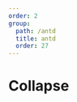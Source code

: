 ```yaml
---
order: 2
group:
  path: /antd
  title: antd
  order: 27
---
```


# Collapse

<code src="./_demo.tsx"
  title='测试antd中媒体组件Collapse'
  desc='使用自动配置查看效果'
  defaultShowCode=true
/>
